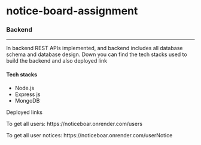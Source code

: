# notice-board-assignment

<h3>Backend</h3>
<hr>
<p>In backend REST APIs implemented, and backend includes all database schema and database design. Down you can find the tech stacks used to build the backend and also deployed link</p>
<h4>Tech stacks</h4>
<ul>
<li>Node.js</li>
<li>Express js</li>
<li>MongoDB</li>
</ul>
<p>Deployed links</p>
<p>To get all users: https://noticeboar.onrender.com/users</p>
<p>To get all user notices: https://noticeboar.onrender.com/userNotice</p>
